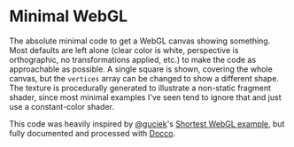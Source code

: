 # Minimal WebGL

The absolute minimal code to get a WebGL canvas showing something.
Most defaults are left alone
  (clear color is white, perspective is orthographic, no transformations applied, etc.)
  to make the code as approachable as possible.
A single square is shown, covering the whole canvas,
  but the `vertices` array can be changed to show a different shape.
The texture is procedurally generated to illustrate a non-static fragment shader,
  since most minimal examples I've seen
  tend to ignore that and just use a constant-color shader.

This code was heavily inspired by [@guciek](https://github.com/guciek)'s
[Shortest WebGL example](https://sites.google.com/site/progyumming/javascript/shortest-webgl),
but fully documented and processed with [Docco](http://jashkenas.github.io/docco/).
